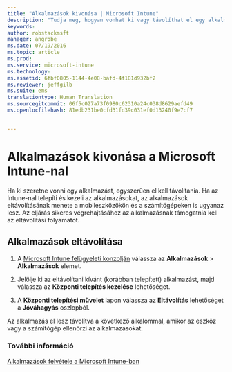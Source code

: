 ```yaml
---
title: "Alkalmazások kivonása | Microsoft Intune"
description: "Tudja meg, hogyan vonhat ki vagy távolíthat el egy alkalmazást az Intune segítségével."
keywords: 
author: robstackmsft
manager: angrobe
ms.date: 07/19/2016
ms.topic: article
ms.prod: 
ms.service: microsoft-intune
ms.technology: 
ms.assetid: 6fbf0805-1144-4e08-bafd-4f181d932bf2
ms.reviewer: jeffgilb
ms.suite: ems
translationtype: Human Translation
ms.sourcegitcommit: 06f5c027a73f0980c62310a24c038d8629aefd49
ms.openlocfilehash: 81edb231be0cfd31fd39c031ef0d13240f9e7cf7


---
```


# Alkalmazások kivonása a Microsoft Intune-nal

Ha ki szeretne vonni egy alkalmazást, egyszerűen el kell távolítania. Ha az Intune-nal telepíti és kezeli az alkalmazásokat, az alkalmazások eltávolításának menete a mobileszközökön és a számítógépeken is ugyanaz lesz. Az eljárás sikeres végrehajtásához az alkalmazásnak támogatnia kell az eltávolítási folyamatot.

## Alkalmazások eltávolítása

1.  A [Microsoft Intune felügyeleti konzolján](https://manage.microsoft.com) válassza az **Alkalmazások** &gt; **Alkalmazások** elemet.

2.  Jelölje ki az eltávolítani kívánt (korábban telepített) alkalmazást, majd válassza az **Központi telepítés kezelése** lehetőséget.

3.  A **Központi telepítési művelet** lapon válassza az **Eltávolítás** lehetőséget a **Jóváhagyás** oszlopból.

Az alkalmazás el lesz távolítva a következő alkalommal, amikor az eszköz vagy a számítógép ellenőrzi az alkalmazásokat.

### További információ
[Alkalmazások felvétele a Microsoft Intune-ban](add-apps.md)



<!--HONumber=Aug16_HO3-->


